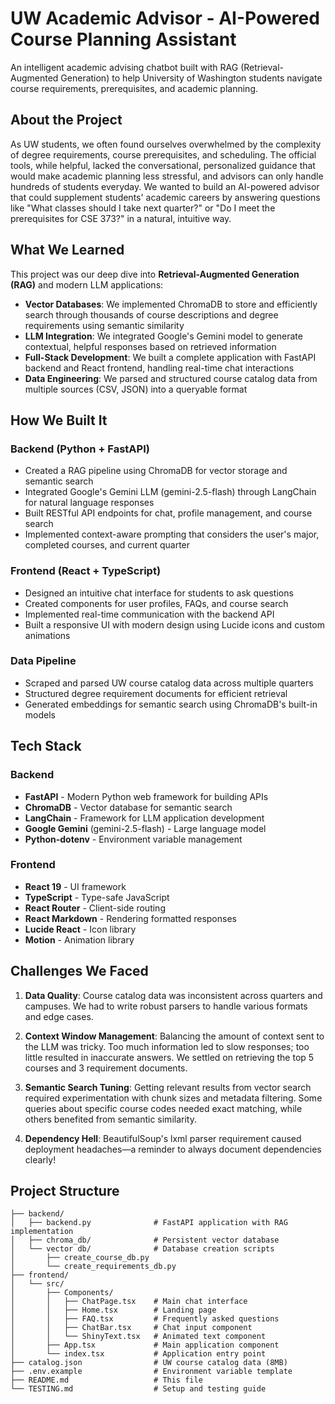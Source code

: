 # UW Academic Advisor - AI-Powered Course Planning Assistant

An intelligent academic advising chatbot built with RAG (Retrieval-Augmented Generation) to help University of Washington students navigate course requirements, prerequisites, and academic planning.

## About the Project

As UW students, we often found ourselves overwhelmed by the complexity of degree requirements, course prerequisites, and scheduling. The official tools, while helpful, lacked the conversational, personalized guidance that would make academic planning less stressful, and advisors can only handle hundreds of students everyday. We wanted to build an AI-powered advisor that could supplement students' academic careers by answering questions like "What classes should I take next quarter?" or "Do I meet the prerequisites for CSE 373?" in a natural, intuitive way.

## What We Learned

This project was our deep dive into **Retrieval-Augmented Generation (RAG)** and modern LLM applications:

- **Vector Databases**: We implemented ChromaDB to store and efficiently search through thousands of course descriptions and degree requirements using semantic similarity
- **LLM Integration**: We integrated Google's Gemini model to generate contextual, helpful responses based on retrieved information
- **Full-Stack Development**: We built a complete application with FastAPI backend and React frontend, handling real-time chat interactions
- **Data Engineering**: We parsed and structured course catalog data from multiple sources (CSV, JSON) into a queryable format

## How We Built It

### Backend (Python + FastAPI)
- Created a RAG pipeline using ChromaDB for vector storage and semantic search
- Integrated Google's Gemini LLM (gemini-2.5-flash) through LangChain for natural language responses
- Built RESTful API endpoints for chat, profile management, and course search
- Implemented context-aware prompting that considers the user's major, completed courses, and current quarter

### Frontend (React + TypeScript)
- Designed an intuitive chat interface for students to ask questions
- Created components for user profiles, FAQs, and course search
- Implemented real-time communication with the backend API
- Built a responsive UI with modern design using Lucide icons and custom animations

### Data Pipeline
- Scraped and parsed UW course catalog data across multiple quarters
- Structured degree requirement documents for efficient retrieval
- Generated embeddings for semantic search using ChromaDB's built-in models

## Tech Stack

### Backend
- **FastAPI** - Modern Python web framework for building APIs
- **ChromaDB** - Vector database for semantic search
- **LangChain** - Framework for LLM application development
- **Google Gemini** (gemini-2.5-flash) - Large language model
- **Python-dotenv** - Environment variable management

### Frontend
- **React 19** - UI framework
- **TypeScript** - Type-safe JavaScript
- **React Router** - Client-side routing
- **React Markdown** - Rendering formatted responses
- **Lucide React** - Icon library
- **Motion** - Animation library

## Challenges We Faced

1. **Data Quality**: Course catalog data was inconsistent across quarters and campuses. We had to write robust parsers to handle various formats and edge cases.

2. **Context Window Management**: Balancing the amount of context sent to the LLM was tricky. Too much information led to slow responses; too little resulted in inaccurate answers. We settled on retrieving the top 5 courses and 3 requirement documents.

3. **Semantic Search Tuning**: Getting relevant results from vector search required experimentation with chunk sizes and metadata filtering. Some queries about specific course codes needed exact matching, while others benefited from semantic similarity.

4. **Dependency Hell**: BeautifulSoup's lxml parser requirement caused deployment headaches—a reminder to always document dependencies clearly!

## Project Structure

```
├── backend/
│   ├── backend.py              # FastAPI application with RAG implementation
│   ├── chroma_db/              # Persistent vector database
│   └── vector db/              # Database creation scripts
│       ├── create_course_db.py
│       └── create_requirements_db.py
├── frontend/
│   └── src/
│       ├── Components/
│       │   ├── ChatPage.tsx    # Main chat interface
│       │   ├── Home.tsx        # Landing page
│       │   ├── FAQ.tsx         # Frequently asked questions
│       │   ├── ChatBar.tsx     # Chat input component
│       │   └── ShinyText.tsx   # Animated text component
│       ├── App.tsx             # Main application component
│       └── index.tsx           # Application entry point
├── catalog.json                # UW course catalog data (8MB)
├── .env.example                # Environment variable template
├── README.md                   # This file
└── TESTING.md                  # Setup and testing guide
```